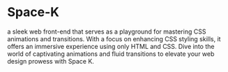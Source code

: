 # Space-K
a sleek web front-end that serves as a playground for mastering CSS animations and transitions. With a focus on enhancing CSS styling skills, it offers an immersive experience using only HTML and CSS. Dive into the world of captivating animations and fluid transitions to elevate your web design prowess with Space K.
